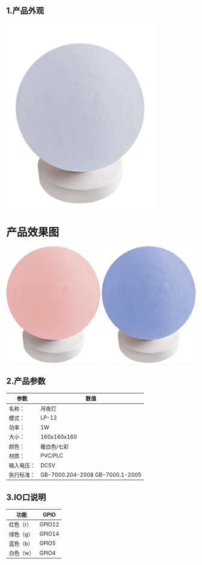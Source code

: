 ## 1.产品外观

   <img src="../readme_image/5.png" width="400" />

# 产品效果图
   <img src="../readme_image/1.png" width="250" />      <img src="../readme_image/2.png" width="250" />
## 2.产品参数
| 参数                        | 数值                    |
| ---------------------------| ------------------------| 
| 名称：                      | 月夜灯                  | 
| 模式：                      | LP-12                  | 
| 功率：                      | 1W                     | 
| 大小：                      | 160x160x160            | 
| 颜色：                      | 暖白色/七彩              | 
| 材质：                      | PVC/PLC                | 
| 输入电压：                   | DC5V                  | 
| 执行标准：                   | GB-7000.204-2008    GB-7000.1-2005  | 

## 3.IO口说明

| 功能         | GPIO         |
| ------------ | -------------| 
| 红色（r）    | GPIO12       | 
| 绿色（g）    | GPIO14       | 
| 蓝色（b）    | GPIO5        | 
| 白色（w）    | GPIO4        | 
